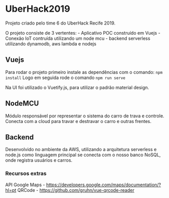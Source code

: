 # UberHack2019
Projeto criado pelo time 6 do UberHack Recife 2019.

O projeto consiste de 3 vertentes:
    - Aplicativo POC construído em Vuejs
    - Conexão IoT contruída utilizando um node mcu
    - backend serverless utilizando dynamodb, aws lambda e nodejs

## Vuejs
Para rodar o projeto primeiro instale as dependências com o comando:
`npm install`
Logo em seguida rode o comando `npm run serve`

Na UI foi utilizado o Vuetify.js, para utilizar o padrão material design.

## NodeMCU
Módulo responsável por representar o sistema do carro de trava e controle. Conecta com a cloud para travar e destravar o carro e outras frentes.

## Backend 
Desenvolvido no ambiente da AWS, utilizando a arquitetura serverless e node.js como linguagem principal se conecta com o nosso banco NoSQL, onde registra usuários e carros. 


### Recursos extras
 API Google Maps - https://developers.google.com/maps/documentation/?hl=pt
 QRCode - https://github.com/gruhn/vue-qrcode-reader
 
 
 
